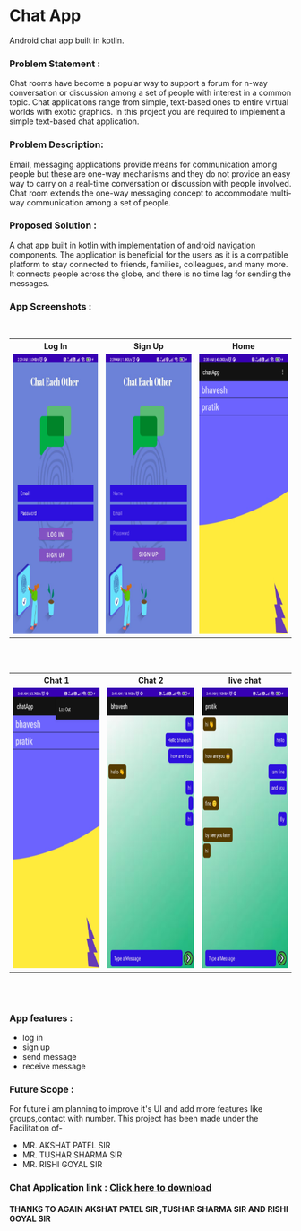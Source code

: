 # Chat App
Android chat app built in kotlin. 


### Problem Statement : 
Chat rooms have become a popular way to support a forum for n-way conversation or discussion among a set of people with interest in a common topic. Chat applications range from simple, text-based ones to entire virtual worlds with exotic graphics. In this project you are required to implement a simple text-based chat application.


### Problem Description:
Email, messaging applications provide means for communication among people but these are one-way mechanisms and they do not provide an easy way to carry on a real-time conversation or discussion with people involved. Chat room extends the one-way messaging concept to accommodate multi-way communication among a set of people.


### Proposed Solution : 
A chat app built in kotlin with implementation of android navigation components. The application is beneficial for the users as it is a compatible platform to stay connected to friends, families, colleagues, and many more. It connects people across the globe, and there is no time lag for sending the messages. 

 ### App Screenshots : 
 <br>
 
 <table align="center">
  <tr>
    <th>Log In</th>
    <th>Sign Up</th>
    <th>Home</th>
  </tr>
  <tr>
    <td><img src="https://github.com/pratikjaypurkar/chatapp/blob/main/src_app/1.jpg" style="width:250px;height:500px;"></td>
    <td><img src="https://github.com/pratikjaypurkar/chatapp/blob/main/src_app/2.jpg" style="width:250px;height:500px;"></td>
    <td><img src="https://github.com/pratikjaypurkar/chatapp/blob/main/src_app/3.jpg" style="width:250px;height:500px;"></td>
  </tr>
   
</table><br><br>

 <table align="center">
  <tr>
    <th>Chat 1</th>
    <th>Chat 2</th>
    <th>live chat</th>
  </tr>
  <tr>
    <td><img src="https://github.com/pratikjaypurkar/chatapp/blob/main/src_app/4.jpg" style="width:250px;height:500px;"></td>
    <td><img src="https://github.com/pratikjaypurkar/chatapp/blob/main/src_app/5.jpg" style="width:250px;height:500px;"></td>
    <td><img src="https://github.com/pratikjaypurkar/chatapp/blob/main/src_app/6.jpg" style="width:250px;height:500px;"></td>
  </tr>
   
</table><br><br>


 ### App features : 
* log in
* sign up
* send message
* receive message

 
 
### Future Scope :
For future i am planning to improve it's UI and add more features like groups,contact with number.
This project has been made under the Facilitation of-

* MR. AKSHAT PATEL SIR 
* MR. TUSHAR SHARMA SIR  
* MR. RISHI GOYAL SIR


### Chat Application link : <a href="https://drive.google.com/file/d/1555gPzuwYQe5rbn_zNgmzrGvfXCUGlxT/view?usp=sharing">**Click here to download**</a>

#### THANKS TO AGAIN AKSHAT PATEL SIR ,TUSHAR SHARMA SIR AND RISHI GOYAL SIR

